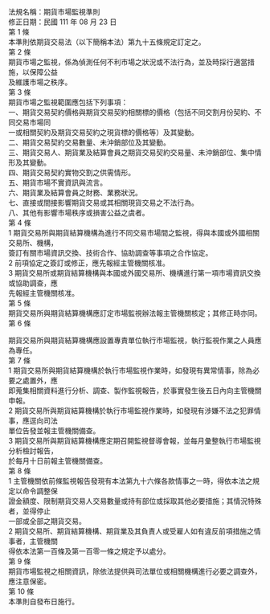 法規名稱：期貨市場監視準則  
修正日期：民國 111 年 08 月 23 日  
第 1 條  
本準則依期貨交易法（以下簡稱本法）第九十五條規定訂定之。  
第 2 條  
期貨市場之監視，係為偵測任何不利市場之狀況或不法行為，並及時採行適當措施，以保障公益  
及維護市場之秩序。  
第 3 條  
期貨市場之監視範圍應包括下列事項：  
一、期貨交易契約價格與期貨交易契約相關標的價格（包括不同交割月份契約、不同交易市場同  
一或相關契約及期貨交易契約之現貨標的價格等）及其變動。  
二、期貨交易契約交易數量、未沖銷部位及其變動。  
三、期貨交易人、期貨業及結算會員之期貨交易契約交易量、未沖銷部位、集中情形及其變動。  
四、期貨交易契約實物交割之供需情形。  
五、期貨市場不實資訊與流言。  
六、期貨業及結算會員之財務、業務狀況。  
七、直接或間接影響期貨交易或其相關現貨交易之不法行為。  
八、其他有影響市場秩序或損害公益之虞者。  
第 4 條  
1 期貨交易所與期貨結算機構為進行不同交易市場間之監視，得與本國或外國相關交易所、機構，  
簽訂有關市場資訊交換、技術合作、協助調查等事項之合作協定。  
2 前項協定之簽訂或修正，應先報經主管機關核准。  
3 期貨交易所或期貨結算機構與本國或外國交易所、機構進行第一項市場資訊交換或協助調查，應  
先報經主管機關核准。  
第 5 條  
期貨交易所與期貨結算機構應訂定市場監視辦法報主管機關核定；其修正時亦同。  
第 6 條  


期貨交易所與期貨結算機構應設置專責單位執行市場監視，執行監視作業之人員應為專任。  
第 7 條  
1 期貨交易所與期貨結算機構於執行市場監視作業時，如發現有異常情事，除為必要之處置外，應  
即蒐集相關資料進行分析、調查、製作監視報告，於事實發生後五日內向主管機關申報。  
2 期貨交易所與期貨結算機構於執行市場監視作業時，如發現有涉嫌不法之犯罪情事，應逕向司法  
單位告發並報主管機關備查。  
3 期貨交易所與期貨結算機構應定期召開監視督導會報，並每月彙整執行市場監視分析檢討報告，  
於每月十日前報主管機關備查。  
第 8 條  
1 主管機關依前條監視報告發現有本法第九十六條各款情事之一時，得依本法之規定以命令調整保  
證金額度、限制期貨交易人交易數量或持有部位或採取其他必要措施；其情況特殊者，並得停止  
一部或全部之期貨交易。  
2 期貨交易所、期貨結算機構、期貨業及其負責人或受雇人如有違反前項措施之情事者，主管機關  
得依本法第一百條及第一百零一條之規定予以處分。  
第 9 條  
期貨市場監視之相關資訊，除依法提供與司法單位或相關機構進行必要之調查外，應注意保密。  
第 10 條  
本準則自發布日施行。  


